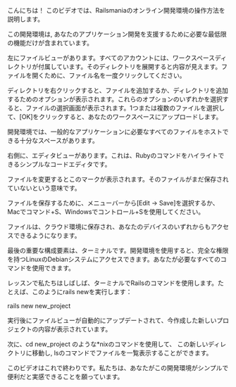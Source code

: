 こんにちは！
このビデオでは、Railsmaniaのオンライン開発環境の操作方法を説明します。

この開発環境は, あなたのアプリケーション開発を支援するために必要な最低限の機能だけが含まれています。

左にファイルビューがあります。すべてのアカウントには、ワークスペースディレクトリが付属しています。そのディレクトリを展開すると内容が見えます。ファイルを開くために、ファイル名を一度クリックしてください。

ディレクトリを右クリックすると、ファイルを追加するか、ディレクトリを追加するためのオプションが表示されます。これらのオプションのいずれかを選択すると、ファイルの選択画面が表示されます。1つまたは複数のファイルを選択して、[OK]をクリックすると、あなたのワークスペースにアップロードします。

開発環境では、一般的なアプリケーションに必要なすべてのファイルをホストできる十分なスペースがあります。

右側に、エディタビューがあります。これは、Rubyのコマンドをハイライトできるシンプルなコードエディタです。

ファイルを変更するとこのマークが表示されます。そのファイルがまだ保存されていないという意味です。

ファイルを保存するために、メニューバーから[Edit -> Save]を選択するか、Macでコマンド+S、Windowsでコントロール+Sを使用してください。

ファイルは、クラウド環境に保存され、あなたのデバイスのいずれからもアクセスできるようになります。


最後の重要な構成要素は、ターミナルです。開発環境を使用すると、完全な権限を持つLinuxのDebianシステムにアクセスできます。あなたが必要なすべてのコマンドを使用できます。

レッスンで私たちはしばしば、ターミナルでRailsのコマンドを使用します。たとえば、このようにrails newを実行します：

rails new new_project


実行後にファイルビューが自動的にアップデートされて、今作成した新しいプロジェクトの内容が表示されています。

次に、cd new_project のような*nixのコマンドを使用して、
この新しいディレクトリに移動し, lsのコマンドでファイルを一覧表示することができます。

このビデオはこれで終わりです。私たちは、あなたがこの開発環境がシンプルで便利だと実感できることを願っています。





















